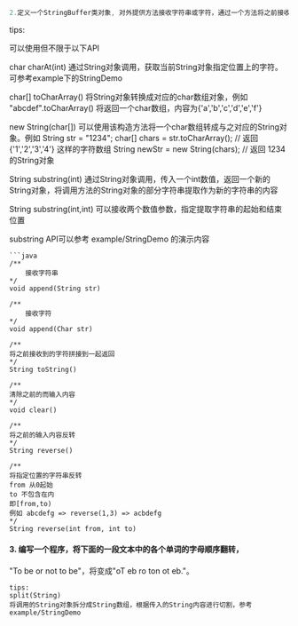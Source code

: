 ```java
2.定义一个StringBuffer类对象, 对外提供方法接收字符串或字符，通过一个方法将之前接收到的字符拼接到一起返回

```
tips:

可以使用但不限于以下API

char charAt(int)
通过String对象调用，获取当前String对象指定位置上的字符。可参考example下的StringDemo

char[] toCharArray()
将String对象转换成对应的char数组对象，例如
"abcdef".toCharArray() 将返回一个char数组，内容为{'a','b','c','d','e','f'}

new String(char[])
可以使用该构造方法将一个char数组转成与之对应的String对象。例如
String str = "1234";
char[] chars = str.toCharArray(); // 返回 {'1','2','3','4'} 这样的字符数组
String newStr = new String(chars); // 返回 1234 的String对象

String substring(int)
通过String对象调用，传入一个int数值，返回一个新的String对象，将调用方法的String对象的部分字符串提取作为新的字符串的内容

String substring(int,int)
可以接收两个数值参数，指定提取字符串的起始和结束位置

substring  API可以参考 example/StringDemo 的演示内容

```
```java
/**
    接收字符串
*/
void append(String str)
```

```
/**
    接收字符
*/
void append(Char str)
```

```
/**
将之前接收到的字符拼接到一起返回
*/
String toString()
```

```
/**
清除之前的而输入内容
*/
void clear()
```

```
/**
将之前的输入内容反转
*/
String reverse()
```

```
/**
将指定位置的字符串反转
from 从0起始
to 不包含在内
即[from,to)
例如 abcdefg => reverse(1,3) => acbdefg
*/
String reverse(int from, int to)
```

#### 3. 编写一个程序，将下面的一段文本中的各个单词的字母顺序翻转，
"To be or not to be"，将变成"oT eb ro ton ot eb."。

```
tips:
split(String)
将调用的String对象拆分成String数组，根据传入的String内容进行切割，参考example/StringDemo
```
```